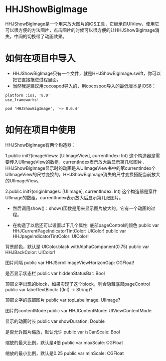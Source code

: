 # HHJShowBigImage
HHJShowBigImage是一个用来放大图片的iOS工具，它继承自UIView，使用它可以很方便的方法图片，点击图片的时候可以很方便的让HHJShowBigImage消失，中间的切换带了动画效果。
# 如何在项目中导入
* HHJShowBigImage只有一个文件，就是HHJShowBigImage.swift，你可以把它直接拖进过程里面。
* 当然我是建议用cocospod导入的，用cocospod导入的最低版本是iOS8：
```
platform :ios, '8.0'
use_frameworks!

pod 'HHJShowBigImage', '~> 0.0.4'
```
# 如何在项目中使用
HHJShowBigImage有两个构造器：

1.public init?(imageViews: [UIImageView], currentIndex: Int)
    这个构造器是需要传入UIImageView的数组，currentIndex表示放大后显示第几张图片，HHJShowBigImage显示时的动画是从UIImageView书中的第currentIndex个UIImageView的尺寸变换的。HHJShowBigImage消失的尺寸变换搭配当前放大的UIImageView。
    
2.public init?(originImages: [UIImage], currentIndex: Int)
    这个构造器是穿件UIImage的数组，currentIndex表示放大后显示第几张图片。
    
* 然后调用show()：show()函数是用来显示图片放大的，它有一个动画的过程。

* 在构造了以后还可以设置以下几个属性:
底部pageControl的颜色
public var HHJCurrentPageIndicatorTintColor: UIColor!
public var HHJpageIndicatorTintColor: UIColor!

背景颜色，默认是 UIColor.black.withAlphaComponent(0.75)
public var HHJBackColor: UIColor!

图片间隔
public var HHJScrollImageViewHorizonGap: CGFloat!

是否显示状态栏
public var hiddenStatusBar: Bool

顶部文字出现的block，如果实现了这个block，则会隐藏底部pageControl
public var labelTextBlock: ((Int) -> String)?

顶部文字的底部图片
public var topLabelImage: UIImage?

图片的contentMode
public var HHJContentMode: UIViewContentMode

显示的动画时长
public var showDuration: Double

是否允许图片缩放，默认允许
public var isCanScale: Bool

缩放的最大比例，默认是4倍
public var maxScale: CGFloat

缩放的最小比例，默认是0.25
public var minScale: CGFloat
